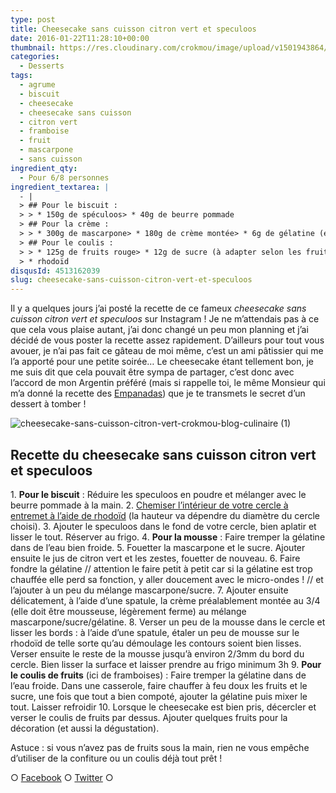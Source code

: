 ```yaml
---
type: post
title: Cheesecake sans cuisson citron vert et speculoos
date: 2016-01-22T11:28:10+00:00
thumbnail: https://res.cloudinary.com/crokmou/image/upload/v1501943864/cheesecake-sans-cuisson-citron-vert-crokmou-blog-culinaire.jpg
categories: 
  - Desserts
tags: 
  - agrume
  - biscuit
  - cheesecake
  - cheesecake sans cuisson
  - citron vert
  - framboise
  - fruit
  - mascarpone
  - sans cuisson
ingredient_qty: 
  - Pour 6/8 personnes
ingredient_textarea: |
  - |  
  > ## Pour le biscuit :
  > > * 150g de spéculoos> * 40g de beurre pommade
  > ## Pour la crème :
  > > * 300g de mascarpone> * 180g de crème montée> * 6g de gélatine (en feuille)> * 80g de sucre roux> * 1 citron vert
  > ## Pour le coulis :
  > > * 125g de fruits rouge> * 12g de sucre (à adapter selon les fruits choisis)> * 1g de gélatine
  > * rhodoïd
disqusId: 4513162039
slug: cheesecake-sans-cuisson-citron-vert-et-speculoos
---
```


Il y a quelques jours j’ai posté la recette de ce fameux _cheesecake sans cuisson citron vert et speculoos_ sur Instagram ! Je ne m’attendais pas à ce que cela vous plaise autant, j’ai donc changé un peu mon planning et j’ai décidé de vous poster la recette assez rapidement. D’ailleurs pour tout vous avouer, je n’ai pas fait ce gâteau de moi même, c’est un ami pâtissier qui me l’a apporté pour une petite soirée… Le cheesecake étant tellement bon, je me suis dit que cela pouvait être sympa de partager, c’est donc avec l’accord de mon Argentin préféré (mais si rappelle toi, le même Monsieur qui m’a donné la recette des [Empanadas](http://www.crokmou.com/2015/04/empanadas-au-poulet)) que je te transmets le secret d’un dessert à tomber !  

![cheesecake-sans-cuisson-citron-vert-crokmou-blog-culinaire (1)](http://www.crokmou.com/wp-content/uploads/2016/01/cheesecake-sans-cuisson-citron-vert-crokmou-blog-culinaire-1.jpg)

## **Recette du cheesecake sans cuisson citron vert et speculoos**

1\. **Pour le biscuit** : Réduire les speculoos en poudre et mélanger avec le beurre pommade à la main. 2\. [Chemiser l’intérieur de votre cercle à entremet à l’aide de rhodoïd](http://lesotlylaisse.over-blog.com/article-qu-est-ce-que-le-rhodoid-43722116.html) (la hauteur va dépendre du diamètre du cercle choisi). 3\. Ajouter le speculoos dans le fond de votre cercle, bien aplatir et lisser le tout. Réserver au frigo. 4\. **Pour la mousse** : Faire tremper la gélatine dans de l’eau bien froide. 5\. Fouetter la mascarpone et le sucre. Ajouter ensuite le jus de citron vert et les zestes, fouetter de nouveau. 6\. Faire fondre la gélatine // attention le faire petit à petit car si la gélatine est trop chauffée elle perd sa fonction, y aller doucement avec le micro-ondes ! // et l’ajouter à un peu du mélange mascarpone/sucre. 7\. Ajouter ensuite délicatement, à l’aide d’une spatule, la crème préalablement montée au 3/4 (elle doit être mousseuse, légèrement ferme) au mélange mascarpone/sucre/gélatine. 8\. Verser un peu de la mousse dans le cercle et lisser les bords : à l’aide d’une spatule, étaler un peu de mousse sur le rhodoïd de telle sorte qu’au démoulage les contours soient bien lisses. Verser ensuite le reste de la mousse jusqu’à environ 2/3mm du bord du cercle. Bien lisser la surface et laisser prendre au frigo minimum 3h 9\. **Pour le coulis de fruits** (ici de framboises) : Faire tremper la gélatine dans de l’eau froide. Dans une casserole, faire chauffer à feu doux les fruits et le sucre, une fois que tout a bien compoté, ajouter la gélatine puis mixer le tout. Laisser refroidir 10\. Lorsque le cheesecake est bien pris, décercler et verser le coulis de fruits par dessus. Ajouter quelques fruits pour la décoration (et aussi la dégustation).

Astuce : si vous n’avez pas de fruits sous la main, rien ne vous empêche d’utiliser de la confiture ou un coulis déjà tout prêt !

○ [Facebook](https://www.facebook.com/crokmou.blog) ○ [Twitter](https://twitter.com/Crokmou) ○